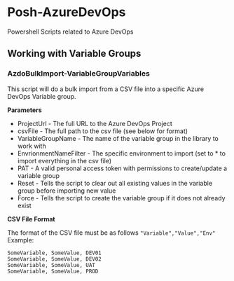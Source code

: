 # Posh-AzureDevOps
Powershell Scripts related to Azure DevOps

## Working with Variable Groups

### AzdoBulkImport-VariableGroupVariables
This script will do a bulk import from a CSV file into a specific Azure DevOps Variable group.  

**Parameters**
* ProjectUrl - The full URL to the Azure DevOps Project
* csvFile - The full path to the csv file (see below for format)
* VariableGroupName - The name of the variable group in the library to work with
* EnvrionmentNameFilter - The specific environment to import (set to * to import everything in the csv file)
* PAT - A valid personal access token with permissions to create/update a variable group
* Reset - Tells the script to clear out all existing values in the variable group before importing new value
* Force - Tells the script to create the variable group if it does not already exist

**CSV File Format**

The format of the CSV file must be as follows
```"Variable","Value","Env"```
Example:
```
SomeVariable, SomeValue, DEV01
SomeVariable, SomeValue, DEV02
SomeVariable, SomeValue, UAT
SomeVariable, SomeValue, PROD
```

